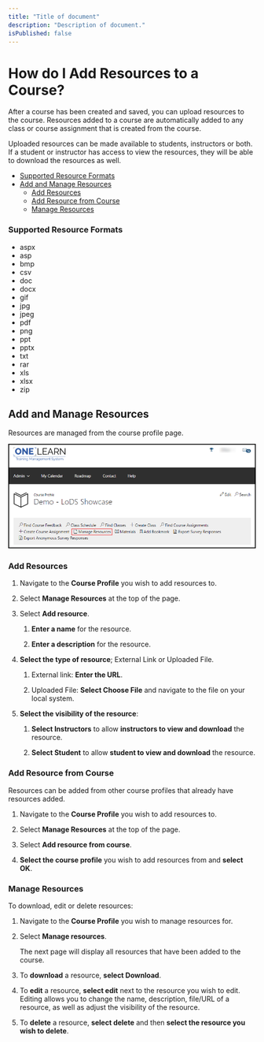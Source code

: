 ```yaml
---
title: "Title of document"
description: "Description of document."
isPublished: false
---
```


# How do I Add Resources to a Course?

After a course has been created and saved, you can upload resources to the course. Resources added to a course are automatically added to any class or course assignment that is created from the course. 

Uploaded resources can be made available to students, instructors or both. If a student or instructor has access to view the resources, they will be able to download the resources as well. 


- [Supported Resource Formats](#supported-resource-formats)
- [Add and Manage Resources](#add-and-manage-resources)
    - [Add Resources](#add-resources)
    - [Add Resource from Course](#add-resource-from-course)
    - [Manage Resources](#manage-resources-1)

### Supported Resource Formats

- aspx 
- asp
- bmp
- csv
- doc
- docx
- gif
- jpg
- jpeg
- pdf
- png
- ppt
- pptx 
- txt
- rar
- xls
- xlsx
- zip

## Add and Manage Resources

Resources are managed from the course profile page. 

![Course Profile - Manage Resources](tms/images/course-profile.png)

### Add Resources

1. Navigate to the **Course Profile** you wish to add resources to. 

1. Select **Manage Resources** at the top of the page. 

1. Select **Add resource**. 

    1. **Enter a name** for the resource.

    1. **Enter a description** for the resource.

1. **Select the type of resource**; External Link or Uploaded File.

    1. External link:  **Enter the URL**.

    1. Uploaded File: **Select Choose File** and navigate to the file on your local system.

1. **Select the visibility of the resource**:

    1. **Select Instructors** to allow **instructors to view and download** the resource.

    1. **Select Student** to allow **student to view and download** the resource.

### Add Resource from Course

Resources can be added from other course profiles that already have resources added.

1. Navigate to the **Course Profile** you wish to add resources to. 

1. Select **Manage Resources** at the top of the page. 

1. Select **Add resource from course**. 

1. **Select the course profile** you wish to add resources from and **select OK**.

### Manage Resources

To download, edit or delete resources: 

1. Navigate to the **Course Profile** you wish to manage resources for.

1. Select **Manage resources**. 

    The next page will display all resources that have been added to the course. 

1. To **download** a resource, **select Download**. 

1. To **edit** a resource, **select edit** next to the resource you wish to edit. Editing allows you to change the name, description, file/URL of a resource, as well as adjust the visibility of the resource. 

1. To **delete** a resource, **select delete** and then **select the resource you wish to delete**. 